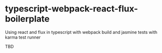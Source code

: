 # typescript-webpack-react-flux-boilerplate
Using react and flux in typescript with webpack build and jasmine tests with karma test runner

TBD
